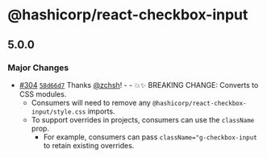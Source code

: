 # @hashicorp/react-checkbox-input

## 5.0.0

### Major Changes

- [#304](https://github.com/hashicorp/react-components/pull/304) [`58d66d7`](https://github.com/hashicorp/react-components/commit/58d66d724962a4c38716430ac218a0019f275e8f) Thanks [@zchsh](https://github.com/zchsh)! - - 💥✨ BREAKING CHANGE: Converts to CSS modules.
  - Consumers will need to remove any `@hashicorp/react-checkbox-input/style.css` imports.
  - To support overrides in projects, consumers can use the `className` prop.
    - For example, consumers can pass `className="g-checkbox-input` to retain existing overrides.
